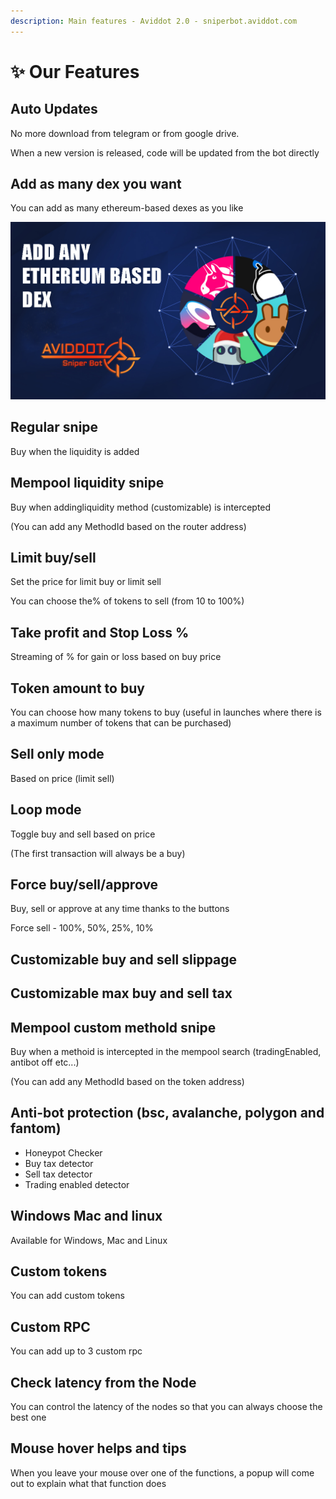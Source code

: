 ```yaml
---
description: Main features - Aviddot 2.0 - sniperbot.aviddot.com
---
```


# ✨ Our Features

## Auto Updates

No more download from telegram or from google drive.

When a new version is released, code will be updated from the bot directly

## Add as many dex you want

You can add as many ethereum-based dexes as you like

![Add any ethereum-based dex](../.gitbook/assets/1-2-2-1024x576.jpg)

## Regular snipe

Buy when the liquidity is added

## Mempool liquidity snipe

Buy when addingliquidity method (customizable) is intercepted

(You can add any MethodId based on the router address)

## Limit buy/sell

Set the price for limit buy or limit sell

You can choose the% of tokens to sell (from 10 to 100%)

## Take profit and Stop Loss %

Streaming of % for gain or loss based on buy price

## Token amount to buy

You can choose how many tokens to buy (useful in launches where there is a maximum number of tokens that can be purchased)&#x20;

## Sell only mode

Based on price (limit sell)

## Loop mode

Toggle buy and sell based on price&#x20;

(The first transaction will always be a buy)

## Force buy/sell/approve

Buy, sell or approve at any time thanks to the buttons

Force sell - 100%, 50%, 25%, 10%

## Customizable buy and sell slippage

## Customizable max buy and sell tax

## Mempool custom methoId snipe

Buy when a methoid is intercepted in the mempool search (tradingEnabled, antibot off etc...)

(You can add any MethodId based on the token address)

## Anti-bot protection (bsc, avalanche, polygon and fantom)

* Honeypot Checker
* Buy tax detector
* Sell tax detector
* Trading enabled detector

## Windows Mac and linux

Available for Windows, Mac and Linux

## Custom tokens

You can add custom tokens

## Custom RPC

You can add up to 3 custom rpc

## Check latency from the Node

You can control the latency of the nodes so that you can always choose the best one

## Mouse hover helps and tips

When you leave your mouse over one of the functions, a popup will come out to explain what that function does
